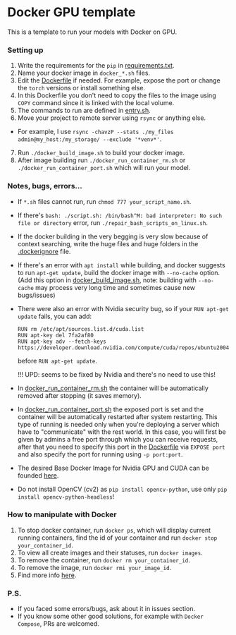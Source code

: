 # Docker GPU template

This is a template to run your models with Docker on GPU.

### Setting up

1. Write the requirements for the `pip` in [requirements.txt](requirements.txt).
2. Name your docker image in `docker_*.sh` files.
3. Edit the [Dockerfile](Dockerfile) if needed. For example, expose the port or change the `torch` versions or install
   something else.
4. In this Dockerfile you don't need to copy the files to the image using `COPY` command since it is linked with the
   local volume.
5. The commands to run are defined in [entry.sh](entry.sh).
6. Move your project to remote server using `rsync` or anything else.

* For example, I use `rsync -chavzP --stats ./my_files admin@my_host:/my_storage/ --exclude '*venv*'`.

7. Run `./docker_build_image.sh` to build your docker image.
8. After image building run `./docker_run_container_rm.sh` or `./docker_run_container_port.sh` which
   will run your model.

### Notes, bugs, errors...

* If `*.sh` files cannot run, run `chmod 777 your_script_name.sh`.
* If there's `bash: ./script.sh: /bin/bash^M: bad interpreter: No such file or directory` error,
  run `./repair_bash_scripts_on_linux.sh`.
* If the docker building in the very begging is very slow because of context searching, write the huge files and huge
  folders in the [.dockerignore](.dockerignore) file.
* If there's an error with `apt install` while building, and docker suggests to run `apt-get update`, build the docker
  image with `--no-cache` option. (Add this option in [docker_build_image.sh](docker_build_image.sh), note: building
  with `--no-cache` may process very long time and sometimes cause new bugs/issues)
* There were also an error with Nvidia security bug, so if your `RUN apt-get update` fails, you can add:
  ```
  RUN rm /etc/apt/sources.list.d/cuda.list
  RUN apt-key del 7fa2af80
  RUN apt-key adv --fetch-keys https://developer.download.nvidia.com/compute/cuda/repos/ubuntu2004/x86_64/7fa2af80.pub
  ```
  before `RUN apt-get update`.

  !!! UPD: seems to be fixed by Nvidia and there's no need to use this!
* In [docker_run_container_rm.sh](docker_run_container_rm.sh) the container will be automatically removed after
  stopping (it saves memory).
* In [docker_run_container_port.sh](docker_run_container_port.sh) the exposed port is set and the container will be
  automatically restarted after system restarting. This type of running is needed only when you're deploying a server
  which have to "communicate" with the rest world. In this case, you will first be given by admins a free port through
  which you can receive requests, after that you need to specify this port in the [Dockerfile](Dockerfile)
  via `EXPOSE port` and also specify the port for running using `-p port:port`.
* The desired Base Docker Image for Nvidia GPU and CUDA can be
  founded [here](https://hub.docker.com/r/nvidia/cuda/tags).
* Do not install OpenCV (cv2) as `pip install opencv-python`, use only `pip install opencv-python-headless`!

### How to manipulate with Docker

1. To stop docker container, run `docker ps`, which will display current running containers, find the id of your
   container and run `docker stop your_container_id`.
2. To view all create images and their statuses, run `docker images`.
3. To remove the container, run `docker rm your_container_id`.
4. To remove the image, run `docker rmi your_image_id`.
5. Find more info [here](https://docs.docker.com/).

### P.S.

* If you faced some errors/bugs, ask about it in issues section.
* If you know some other good solutions, for example with `Docker Compose`, PRs are welcomed.
